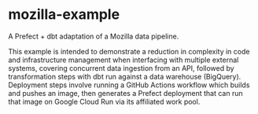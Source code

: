 # mozilla-example
A Prefect + dbt adaptation of a Mozilla data pipeline.

This example is intended to demonstrate a reduction in complexity in code and infrastructure management when interfacing with multiple external systems, covering concurrent data ingestion from an API, followed by transformation steps with dbt run against a data warehouse (BigQuery).
Deployment steps involve running a GitHub Actions workflow which builds and pushes an image, then generates a Prefect deployment that can run that image on Google Cloud Run via its affiliated work pool.

